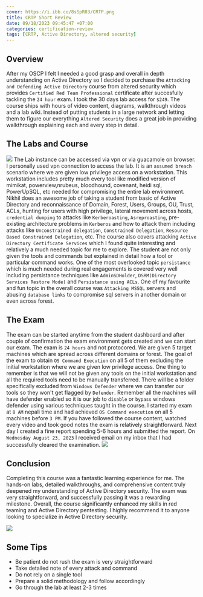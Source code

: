 ```yaml
---
cover: https://i.ibb.co/8sSpR83/CRTP.png
title: CRTP Short Review
date: 09/18/2023 09:45:47 +07:00
categories: certification-review
tags: [CRTP, Active Directory, altered security]
---
```


## Overview
After my OSCP I felt I needed a good grasp and overall in depth understanding on Active Directory so I decided to purchase the `Attacking and Defending Active Directory` course from altered security which provides `Certified Red Team Professional` certificate after succesfully tackling the `24 hour` exam. I took the 30 days lab access for `$249`. The course ships with hours of video content, diagrams, walkthrough videos and a lab wiki. Instead of putting students in a large network and letting them to figure our everything `Altered Security` does a great job in providing walkthrough explaining each and every step in detail.

## The Labs and Course
![](https://i.ibb.co/8zyc3BY/Altered-Security.png)
The Lab instance can be accessed via vpn or via guacamole on browser. I personally used vpn connection to access the lab. It is an `assumed breach` scenario where we are given low privilege access on a workstation. This workstation includes pretty much every tool like modified version of mimikat, powerview,nrubeus, bloodhound, covenant, heidi sql, PowerUpSQL, etc needed for compromising the entire lab environment. Nikhil does an awesome job of taking a student from basic of Active Directory and reconnaissance of Domain, Forest, Users, Groups, OU, Trust, ACLs, hunting for users with high privilege, lateral movement across hosts, `credential dumping` to attacks like `Kerberoasting`, `Asreproasting`, pre-existing architecture problems in `Kerberos` and how to attack them including attacks like `Unconstrained delegation`, `Constrained Delegation`, `Resource Based Constrained Delegation`, etc. The course also covers attacking `Active Directory Certificate Services` which I found quite interesting and relatively a much needed topic for me to explore. The student are not only given the tools and commands but explained in detail how a tool or particular command works. One of the most overlooked topic `persistance` which is much needed during real engagements is covered very well including persistance techniques like `AdminSDHolder`, `DSRM(Directory Services Restore Mode)` and `Persistance using ACLs`. One of my favourite and fun topic in the overall course was `Attacking MSSQL` servers and abusing `database links` to compromise sql servers in another domain or even across forest.  

## The Exam
The exam can be started anytime from the student dashboard and after couple of confirmation the exam environment gets created and we can start our exam. The exam is `24 hours` and not protocored. We are given 5 target machines which are spread across different domains or forest. The goal of the exam to obtain `OS Command Execution` on all 5 of them excluding the initial workstation where we are given low privilege access. One thing to remember is that we will not be given any tools on the initial workstation and all the required tools need to be manually transferred. There will be a folder specifically excluded from `Windows Defender` where we can transfer our tools so they won't get flagged by `Defender`. Remember all the machines will have defender enabled so it is our job to `disable` or `bypass` windows defender using various techniques taught in the course. I started my exam at `8 AM` nepali time and had achieved `OS Command execution` on all 5 machines before `3 PM`. If you have followed the course content, watched every video and took good notes the exam is relatively straightforward. Next day I created a fine report spending 5-6 hours and submitted the report. On `Wednesday August 23, 2023` I received email on my inbox that I had successfully cleared the examination.
![](https://i.ibb.co/Gvh0Gw3/resul.png)

## Conclusion
Completing this course was a fantastic learning experience for me. The hands-on labs, detailed walkthroughs, and comprehensive content truly deepened my understanding of Active Directory security. The exam was very straightforward, and successfully passing it was a rewarding milestone. Overall, the course significantly enhanced my skills in red teaming and Active Directory pentesting. I highly recommend it to anyone looking to specialize in Active Directory security.

![](https://i.ibb.co/VWz4324/cert.png)

## Some Tips
- Be patient do not rush the exam is very straightforward
- Take detailed note of every attack and command
- Do not rely on a single tool
- Prepare a solid methodology and follow accordingly
- Go through the lab at least 2-3 times

